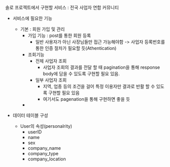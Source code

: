 솔로 프로젝트에서 구현할 서비스 : 전국 사업자 연합 커뮤니티
- 서비스에 필요한 기능
	- 기본 : 회원 가입 및 관리
		- 가입 기능 : post를 통한 회원 등록
			- 일반 사용자가 아닌 사장님들만 접근 가능해야함 -> 사업자 등록번호를 통한 인증 절차가 필요할 듯(Athentication)
		- 조회기능
			- 전체 사업자 조회
				- 사업자 조회의 결과를 전달 할 때 pagination을 통해 response body에 담을 수 있도록 구현할 필요 있음.
			- 일부 사업자 조회
				- 지역, 업종 등의 조건을 걸어 특정 이용자만 결과로 반활 할 수 있도록 구현할 필요 있음
				- 여기서도 pagenation을 통해 구현하면 좋을 듯
		-

- 데이터 테이블 구성
	- User의 속성(personalrity)
		- userID
		- name
		- sex
		- company_name
		- company_type
		- company_location